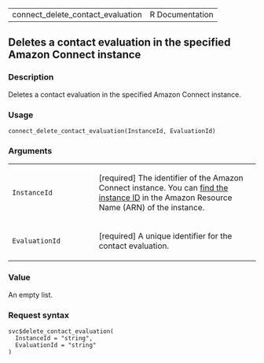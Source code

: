 <table style="width: 100%;">
<tbody>
<tr class="odd">
<td>connect_delete_contact_evaluation</td>
<td style="text-align: right;">R Documentation</td>
</tr>
</tbody>
</table>

## Deletes a contact evaluation in the specified Amazon Connect instance

### Description

Deletes a contact evaluation in the specified Amazon Connect instance.

### Usage

    connect_delete_contact_evaluation(InstanceId, EvaluationId)

### Arguments

<table>
<colgroup>
<col style="width: 35%" />
<col style="width: 65%" />
</colgroup>
<tbody>
<tr class="odd">
<td><code
id="connect_delete_contact_evaluation_:_InstanceId">InstanceId</code></td>
<td><p>[required] The identifier of the Amazon Connect instance. You can
<a
href="https://docs.aws.amazon.com/connect/latest/adminguide/find-instance-arn.html">find
the instance ID</a> in the Amazon Resource Name (ARN) of the
instance.</p></td>
</tr>
<tr class="even">
<td><code
id="connect_delete_contact_evaluation_:_EvaluationId">EvaluationId</code></td>
<td><p>[required] A unique identifier for the contact
evaluation.</p></td>
</tr>
</tbody>
</table>

### Value

An empty list.

### Request syntax

    svc$delete_contact_evaluation(
      InstanceId = "string",
      EvaluationId = "string"
    )
